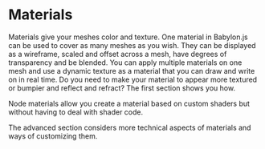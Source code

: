 # Materials
Materials give your meshes color and texture.  One material in Babylon.js can be used to cover as many meshes as you wish. They can be displayed as a wireframe, scaled and offset across a mesh, have degrees of transparency and be blended. You can apply multiple materials on one mesh and use a dynamic texture as a material that you can draw and write on in real time. Do you need to make your material to appear more textured or bumpier and reflect and refract? The first section shows you how.

Node materials allow you create a material based on custom shaders but without having to deal with shader code.

The advanced section considers more technical aspects of materials and ways of customizing them.
